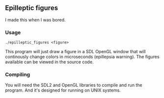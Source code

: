 ## Epilleptic figures

I made this when I was bored. 

### Usage

```
./epilleptic_figures <figure>
```

This program will just draw a figure in a SDL OpenGL window that will continously change colors in microseconds (epillepsia warning). The figures available can be viewed in the source code.

### Compiling

You will need the SDL2 and OpenGL libraries to compile and run the program. And it's designed for running on UNIX systems.